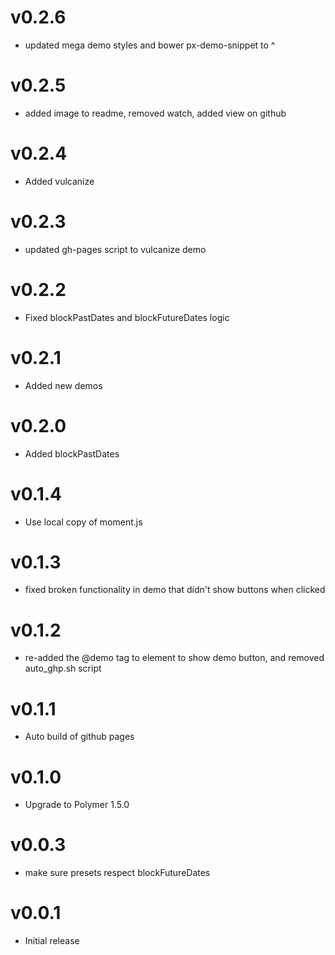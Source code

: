 v0.2.6
==================
* updated mega demo styles and bower px-demo-snippet to ^

v0.2.5
==================
* added image to readme, removed watch, added view on github

v0.2.4
==================
* Added vulcanize

v0.2.3
==================
* updated gh-pages script to vulcanize demo

v0.2.2
==================
* Fixed blockPastDates and blockFutureDates logic

v0.2.1
==================
* Added new demos

v0.2.0
==================
* Added blockPastDates

v0.1.4
==================
* Use local copy of moment.js

v0.1.3
==================
* fixed broken functionality in demo that didn't show buttons when clicked

v0.1.2
==================
* re-added the @demo tag to element to show demo button, and removed auto_ghp.sh script

v0.1.1
==================
* Auto build of github pages

v0.1.0
==================
* Upgrade to Polymer 1.5.0

v0.0.3
==================
* make sure presets respect blockFutureDates

v0.0.1
==================
* Initial release
